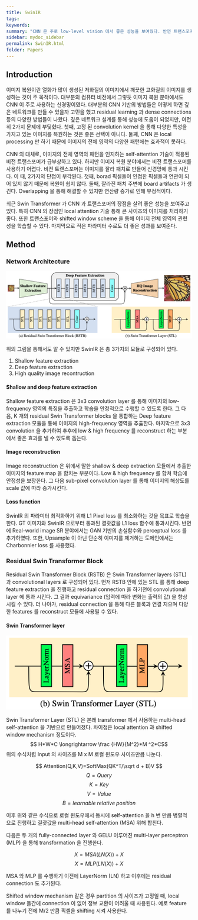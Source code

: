 ```yaml
---
title: SwinIR
tags:
keywords:
summary: "CNN 은 주로 low-level vision 에서 좋은 성능을 보여줬다. 반면 트랜스포머는 high-level vision 에서 좋은 성능을 보여줬다. 본 논문은 CNN 과 트랜스포머가 갖는 장점을 융합해 이미지 복원 분야에서 사용하는 SwinIR 을 소개한다. SwinIR 은 3가지 파트로 구성되어 있다. 첫번째, 이미지의 low-frequency 를 추출하는 shallow feature extraction. 둘째, residual Swin Transformer blocks 으로 구성되어 있는 high-frequency 를 추출하는 deep feature extration. 마지막으로 high quality image reconstrution 으로 이루어져 있다. 본 논문은 이러한 구성으로 super-resolution, image denoising 그리고 JPEG compression 제거 등에 사용할 수 있는 모델을 연구했고 SOTA 논문들 보다 우수한 성능을 보여줬다."
sidebar: mydoc_sidebar
permalink: SwinIR.html
folder: Papers
---
```


## Introduction

이미지 복원이란 열화가 많이 생성된 저화질의 이미지에서 깨끗한 고화질의 이미지를 생성하는 것이 주 목적이다. 대부분의 컴퓨터 비전에서 그렇듯 이미지 복원 분야에서도 CNN 이 주로 사용하는 신경밍이였다.
대부분의 CNN 기반의 방법들은 어떻게 하면 깊은 네트워크를 만들 수 있을까 고민을 했고 residual learning 과 dense connections 등의 다양한 방법들이 나왔다. 깊은 네트워크 설계를 통해 성능에 도움이 되었지만, 여전히 2가지 문제에 부딫혔다. 첫째, 고정 된 convolution kernel 을 통해 다양한 특성을 가지고 있는 이미지를 복원하는 것은 좋은 선택이 아니다. 둘째, CNN 은 local processing 만 하기 때문에 이미지의 전체 영역의 다양한 패턴에는 효과적이 못하다.

CNN 의 대체로, 이미지의 전체 영역의 패턴을 인지하는 self-attention 기술이 적용된 비전 트랜스포머가 급부상하고 있다. 하지만 이미지 복원 분야에서는 비전 트랜스포머를 사용하기 어렵다. 비전 트랜스포머는 이미지를 잘라 패치로 만들어 신경망에 통과 시킨다. 이 때, 2가지의 단점이 부각된다. 첫째, borad 픽셀들이 인접한 픽셀들과 연관이 되어 있지 않기 때문에 복원이 쉽지 않다. 둘째, 잘라진 패치 주변에 board artifacts 가 생긴다. Overlapping 을 통해 해결할 수 있지만 연산량 증가로 인해 부정적이다.

최근 Swin Transformer 가 CNN 과 트랜스포머의 장점을 살려 좋은 성능을 보여주고 있다. 특히 CNN 의 장점인 local attention 기술 통해 큰 사이즈의 이미지를 처리하기 좋다. 또한 트랜스포머와 shifted window scheme 을 통해 이미지 전체 영역의 관련성을 학습할 수 있다. 마지막으로 적은 파라미터 수로도 더 좋은 성과를 보여준다.

## Method

### Network Architecture

<p align="center">
  <img width="" height="" src="images/SwinIR/SwinIR_ARCH.png">
</p>

위의 그림을 통해서도 알 수 있지만 SwinIR 은 총 3가지의 모듈로 구성되어 있다.

1. Shallow feature extraction
2. Deep feature extraction
3. High quality image recontruction

#### Shallow and deep feature extraction

Shallow feature extraction 은 3x3 convolution layer 를 통해 이미지의 low-frequency 영역의 특징을 추출하고 학습을 안정적으로 수행할 수 있도록 한다. 그 다음, K 개의 residual Swin Transformer blocks 을 통합하는 Deep feature extraction 모듈을 통해 이미지의 high-frequency 영역을 추춣한다. 마지막으로 3x3 convolution 을 추가하여 추후에 low & high frequency 를 reconstruct 하는 부분에서 좋은 효과를 낼 수 있도록 돕는다.

#### Image reconstruction

Image reconstruction 은 위에서 말한 shallow & deep extraction 모듈에서 추출한 이미지의 feature map 을 합치는 부분이다. Low & high frequency 를 합쳐 학습에 안정성을 보장한다. 그 다음 sub-pixel convolution layer 를 통해 이미지의 해상도를 scale 값에 따라 증가시킨다.

#### Loss function

SwinIR 의 파라미터 최적화하기 위해 L1 Pixel loss 를 최소화하는 것을 목표로 학습을 한다. GT 이미지와 SwinIR 으로부터 통과된 결괏값을 L1 loss 함수에 통과시킨다. 반면에 Real-world image SR 분야에서는 GAN 기반의 손실함수와 perceptual loss 를 추가하였다. 또한, Upsample 이 아닌 단순히 이미지를 제거하는 도메인에서는 Charbonnier loss 를 사용했다.

### Residual Swin Transformer Block

Residual Swin Transformer Block (RSTB) 은 Swin Transformer layers (STL) 과 convolutional layers 로 구성되어 있다.
먼저 RSTB 안에 있는 STL 를 통해 deep feature extraction 을 진행하고 residual connection 을 하기전에 convolutional layer 에 통과 시킨다. 그 결과 equivariance (입력에 따라 변화는 출력의 값) 을 향상시킬 수 있다. 더 나아가, residual connection 을 통해 다른 블록과 연결 지으며 다양한 features 를 reconstruct 모듈에 사용될 수 있다.

#### Swin Transformer layer

<p align="center">
  <img width="" height="" src="images/SwinIR/STL.png">
</p>

Swin Transformer Layer (STL) 은 본래 transformer 에서 사용하는 multi-head self-attention 을 기반으로 만들어졌다. 차이점은 local attention 과 shifted window mechanism 정도이다. $$ H*W*C \longrightarrow \frac {HW}{M^2}*M ^2*C$$
위의 수식처럼 Input 의 사이즈를 M x M 로컬 윈도우 사이즈만큼 나눈다.

$$ Attention(Q,K,V)=SoftMax(QK^T/\sqrt d + B)V $$
$$ Q = Query $$
$$ K = Key $$
$$ V = Value $$
$$ B = learnable \; relative \; position $$

이후 위와 같은 수식으로 로컬 윈도우에서 동시에 self-attention 을 h 번 만큼 병렬적으로 진행하고 결괏값을 multi-head self-attention (MSA) 위해 합친다.

다음은 두 개의 fully-connected layer 와 GELU 이루어진 multi-layer perceptron (MLP) 을 통해 transformation 을 진행한다.

$$ X = MSA(LN(X)) + X $$
$$ X = MLP(LN(X)) + X $$

MSA 와 MLP 를 수행하기 이전에 LayerNorm (LN) 하고 이후에는 residual connection 도 추가된다.

Shifted window mechanism 같은 경우 partition 의 사이즈가 고정일 때, local window 들간에 connection 이 없어 정보 교환이 어려울 때 사용된다. 예로 feature 를 나누기 전에 M/2 만큼 픽셀을 shifting 시켜 사용한다.
